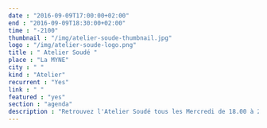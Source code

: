 ```yaml
---
date : "2016-09-09T17:00:00+02:00"
end : "2016-09-09T18:30:00+02:00"
time : "-2100"
thumbnail : "/img/atelier-soude-thumbnail.jpg"
logo : "/img/atelier-soude-logo.png"
title : " Atelier Soudé "
place : "La MYNE"
city : " "
kind : "Atelier"
recurrent : "Yes"
link : " "
featured : "yes"
section : "agenda"
description : "Retrouvez l'Atelier Soudé tous les Mercredi de 18.00 à 21.00. L'Atelier Soudé est un RepairCafé électronique qui propose de vous accompagner dans la réparation voire l'augmentation de vos appareils électronique."
---
```

